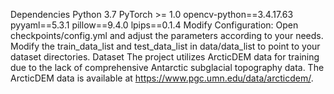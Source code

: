Dependencies
Python 3.7
PyTorch >= 1.0
opencv-python==3.4.17.63
pyyaml==5.3.1
pillow==9.4.0
lpips==0.1.4
Modify Configuration:
Open checkpoints/config.yml and adjust the parameters according to your needs.
Modify the train_data_list and test_data_list in data/data_list to point to your dataset directories.
Dataset
The project utilizes ArcticDEM data for training due to the lack of comprehensive Antarctic subglacial topography data. The ArcticDEM data is available at https://www.pgc.umn.edu/data/arcticdem/.
